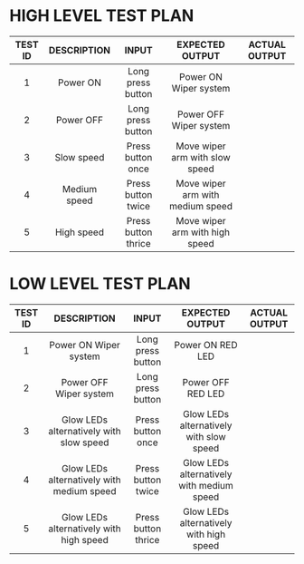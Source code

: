 # HIGH LEVEL TEST PLAN
|TEST ID|DESCRIPTION|INPUT|EXPECTED OUTPUT|ACTUAL OUTPUT|
|:--:|:--:|:--:|:--:|:--:|
|1|Power ON|Long press button|Power ON Wiper system||
|2|Power OFF|Long press button|Power OFF Wiper system||
|3|Slow speed|Press button once|Move wiper arm with slow speed||
|4|Medium speed|Press button twice|Move wiper arm with medium speed||
|5|High speed|Press button thrice|Move wiper arm with high speed||
# LOW LEVEL TEST PLAN
|TEST ID|DESCRIPTION|INPUT|EXPECTED OUTPUT|ACTUAL OUTPUT|
|:--:|:--:|:--:|:--:|:--:|
|1|Power ON Wiper system|Long press button|Power ON RED LED||
|2|Power OFF Wiper system|Long press button|Power OFF RED LED||
|3|Glow LEDs alternatively with slow speed|Press button once|Glow LEDs alternatively with slow speed||
|4|Glow LEDs alternatively with medium speed|Press button twice|Glow LEDs alternatively with medium speed||
|5|Glow LEDs alternatively with high speed|Press button thrice|Glow LEDs alternatively with high speed||
